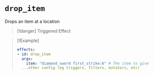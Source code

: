 # `drop_item`

Drops an item at a location

> [!danger] Triggered Effect

> [!Example]
> ```yaml
> effects:
> - id: drop_item
>   args:
>     item: "diamond_sword first_strike:6" # The item to give
>   ...other config (eg triggers, filters, mutators, etc)
> ```
